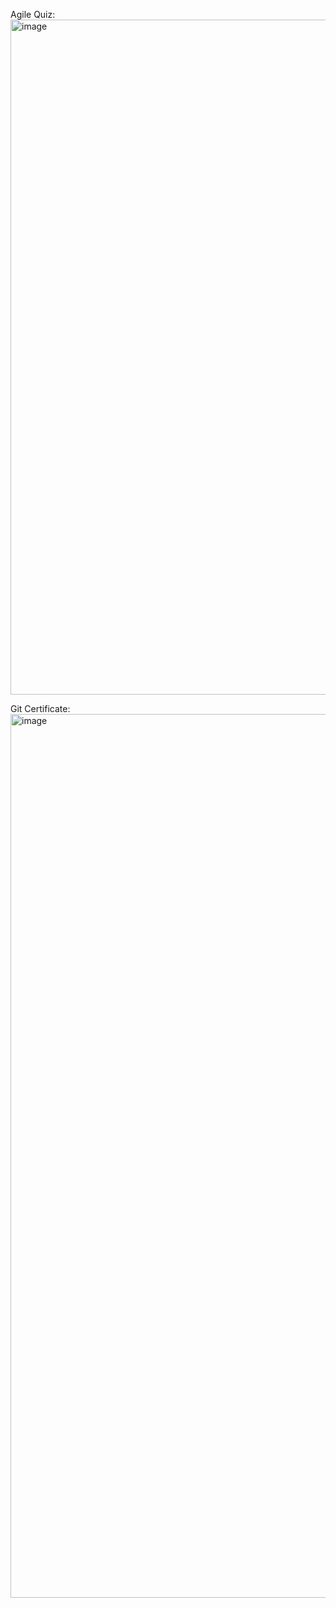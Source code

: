 Agile Quiz:
<img width="1920" height="1080" alt="image" src="https://github.com/user-attachments/assets/9c081794-527d-4d03-beb5-c27230d7afe6" />


Git Certificate:
<img width="1999" height="1414" alt="image" src="https://github.com/user-attachments/assets/1b91ac90-4c47-412e-b4e5-ca4ba0040c2f" />
